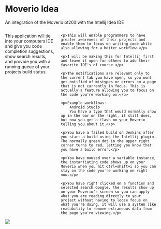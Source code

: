 # Moverio Idea
An integration of the Moverio bt200 with the Intellij Idea IDE


<div class="text large-12 columns">
    <p>This application will tie into your computers IDE and give you code completion suggestions, show search results, and provide you with a running queue of your projects build status.</p>

    <p>This will enable programmers to have greater awareness of their projects and enable them to focus on writing code while also allowing for a better workflow.</p>

    <p>I will be making this for Intellij first and leave it open for others to add their favorite IDE's of course.</p>

    <p>The notifications are relevant only to the current tab you have open, so you wont get notified of mistypes or errors on a page that is not currently in focus. This is actually a feature allowing you to focus on the code you're working on.</p>

    <p>Example workflows:
        Android Studio
        You have a typo that would normally show up in the bar on the right, it still does, but now you get a flash on your Moverio telling you about it.</p>

    <p>You have a failed build on Jenkins after you start a build using the Intellij plugin. The normally green dot in the upper right corner turns to red, letting you know that you have a build error.</p>

    <p>You have moused over a variable instance, the instantiating code shows up on your Moverio when you hit ctrl+shift+i so you can stay on the code you're working on right now.</p>

    <p>You have right clicked on a function and selected search Google. the results show up on your Moverio's screen so you can apply what you are reading directly to your project without having to loose focus on what you're doing. it will use a system like readability to remove extraneous data from the page you're viewing.</p>

</div>


<img src="https://s3.amazonaws.com/challengepost/photos/production/solution_photos/000/198/598/datas/xlarge.png?1421448445"/>
